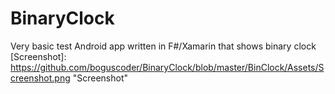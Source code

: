 # BinaryClock
Very basic test Android app written in F#/Xamarin that shows binary clock
[Screenshot]: https://github.com/boguscoder/BinaryClock/blob/master/BinClock/Assets/Screenshot.png "Screenshot"
